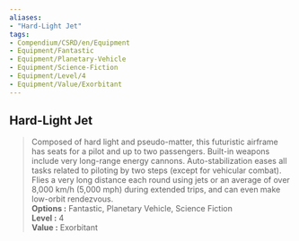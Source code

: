 ```yaml
---
aliases:
- "Hard-Light Jet"
tags:
- Compendium/CSRD/en/Equipment
- Equipment/Fantastic
- Equipment/Planetary-Vehicle
- Equipment/Science-Fiction
- Equipment/Level/4
- Equipment/Value/Exorbitant
---
```


  
## Hard-Light Jet  
  
>Composed of hard light and pseudo-matter, this futuristic airframe has seats for a pilot and up to two passengers. Built-in weapons include very long-range energy cannons. Auto-stabilization eases all tasks related to piloting by two steps (except for vehicular combat). Flies a very long distance each round using jets or an average of over 8,000 km/h (5,000 mph) during extended trips, and can even make low-orbit rendezvous.  
> **Options :** Fantastic, Planetary Vehicle, Science Fiction  
> **Level :** 4  
> **Value :** Exorbitant
